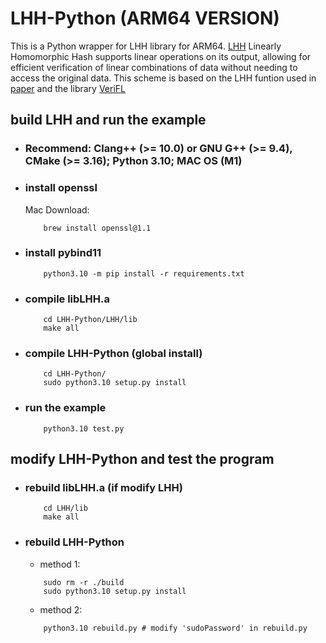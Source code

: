 # LHH-Python (ARM64 VERSION)
This is a Python wrapper for LHH library for ARM64.
[LHH](./LHH) Linearly Homomorphic Hash supports linear operations on its output, allowing for efficient verification of linear
combinations of data without needing to access the original data. This scheme  is based on the LHH funtion used in [paper](https://eprint.iacr.org/2022/1073) and the library [VeriFL](https://github.com/ErwinSCat/VeriFL)

## build LHH and run the example
  * ### Recommend: Clang++ (>= 10.0) or GNU G++ (>= 9.4), CMake (>= 3.16); Python 3.10; MAC OS (M1)

  * ### install openssl
    Mac Download:
      ``` shell
          brew install openssl@1.1
      ```

  * ### install pybind11
    ``` shell
        python3.10 -m pip install -r requirements.txt
    ```

  * ### compile libLHH.a
    ``` shell
        cd LHH-Python/LHH/lib
        make all 
    ```

  * ### compile LHH-Python (global install)
    ``` shell
        cd LHH-Python/
        sudo python3.10 setup.py install
    ```
    
  * ### run the example
    ``` shell
        python3.10 test.py
    ```

## modify LHH-Python and test the program
  * ### rebuild libLHH.a (if modify LHH)
    ``` shell
        cd LHH/lib
        make all
    ```

  * ### rebuild LHH-Python
    * method 1: 
    ``` shell
        sudo rm -r ./build 
        sudo python3.10 setup.py install
    ```

    * method 2: 
    ``` shell
        python3.10 rebuild.py # modify 'sudoPassword' in rebuild.py
    ```

